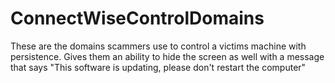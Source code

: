# ConnectWiseControlDomains
These are the domains scammers use to control a victims machine with persistence. Gives them an ability to hide the screen as well with a message that says "This software is updating, please don't restart the computer"
